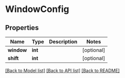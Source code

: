 # WindowConfig

## Properties
Name | Type | Description | Notes
------------ | ------------- | ------------- | -------------
**window** | **int** |  | [optional] 
**shift** | **int** |  | [optional] 

[[Back to Model list]](../README.md#documentation-for-models) [[Back to API list]](../README.md#documentation-for-api-endpoints) [[Back to README]](../README.md)


